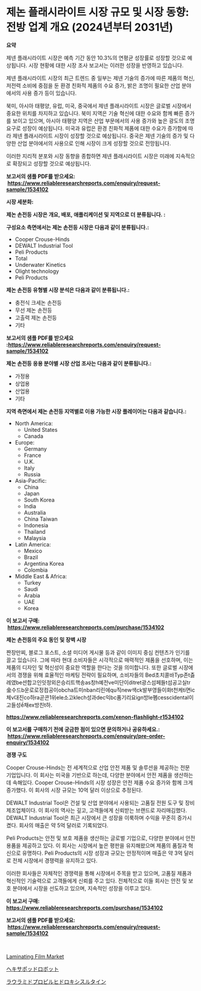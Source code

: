 <p><h1>제논 플래시라이트 시장 규모 및 시장 동향: 전방 업계 개요 (2024년부터 2031년)</h1></p><p><strong>요약</strong></p>
<p><p>제넨 플래시라이트 시장은 예측 기간 동안 10.3%의 연평균 성장률로 성장할 것으로 예상됩니다. 시장 현황에 대한 시장 조사 보고서는 이러한 성장을 반영하고 있습니다.</p><p>제넨 플래시라이트 시장의 최근 트렌드 중 일부는 제넨 기술의 증가에 따른 제품의 혁신, 저전력 소비에 중점을 둔 환경 친화적 제품의 수요 증가, 밝은 조명이 필요한 산업 분야에서의 사용 증가 등이 있습니다.</p><p>북미, 아시아 태평양, 유럽, 미국, 중국에서 제넨 플래시라이트 시장은 글로벌 시장에서 중요한 위치를 차지하고 있습니다. 북미 지역은 기술 혁신에 대한 수요와 함께 빠른 증가를 보이고 있으며, 아시아 태평양 지역은 산업 부문에서의 사용 증가와 높은 광도의 조명 요구로 성장이 예상됩니다. 미국과 유럽은 환경 친화적 제품에 대한 수요가 증가함에 따라 제넨 플래시라이트 시장이 성장할 것으로 예상됩니다. 중국은 제넨 기술의 증가 및 다양한 산업 분야에서의 사용으로 인해 시장이 크게 성장할 것으로 전망됩니다.</p><p>이러한 지리적 분포와 시장 동향을 종합하면 제넨 플래시라이트 시장은 미래에 지속적으로 확장되고 성장할 것으로 예상됩니다.</p></p>
<p><strong>보고서의 샘플 PDF를 받으세요: &nbsp;<a href="https://www.reliableresearchreports.com/enquiry/request-sample/1534102">https://www.reliableresearchreports.com/enquiry/request-sample/1534102</a></strong></p>
<p><strong>시장 세분화:</strong></p>
<p><strong> 제논 손전등 시장은 개요, 배포, 애플리케이션 및 지역으로 더 분류됩니다. :</strong></p>
<p><strong>구성요소 측면에서는 제논 손전등 시장은 다음과 같이 분류됩니다.:</strong></p>
<p><ul><li>Cooper Crouse-Hinds</li><li>DEWALT Industrial Tool</li><li>Peli Products</li><li>Total</li><li>Underwater Kinetics</li><li>Olight technology</li><li>Peli Products</li></ul></p>
<p><strong> 제논 손전등 유형별 시장 분석은 다음과 같이 분류됩니다.:</strong></p>
<p><ul><li>충전식 크세논 손전등</li><li>무선 제논 손전등</li><li>고출력 제논 손전등</li><li>기타</li></ul></p>
<p><strong>보고서의 샘플 PDF를 받으세요 :<a href="https://www.reliableresearchreports.com/enquiry/request-sample/1534102">https://www.reliableresearchreports.com/enquiry/request-sample/1534102</a></strong></p>
<p><strong> 제논 손전등 응용 분야별 시장 산업 조사는 다음과 같이 분류됩니다.:</strong></p>
<p><ul><li>가정용</li><li>상업용</li><li>산업용</li><li>기타</li></ul></p>
<p><strong>지역 측면에서 제논 손전등 지역별로 이용 가능한 시장 플레이어는 다음과 같습니다.:</strong></p>
<p><ul>
    <li>
        North America:
        <ul>
            <li>United States</li>
            <li>Canada</li>
        </ul>
    </li>
    <li>
        Europe:
        <ul>
            <li>Germany</li>
            <li>France</li>
            <li>U.K.</li>
            <li>Italy</li>
            <li>Russia</li>
        </ul>
    </li>
    <li>
        Asia-Pacific:
        <ul>
            <li>China</li>
            <li>Japan</li>
            <li>South Korea</li>
            <li>India</li>
            <li>Australia</li>
            <li>China Taiwan</li>
            <li>Indonesia</li>
            <li>Thailand</li>
            <li>Malaysia</li>
        </ul>
    </li>
    <li>
        Latin America:
        <ul>
            <li>Mexico</li>
            <li>Brazil</li>
            <li>Argentina Korea</li>
            <li>Colombia</li>
        </ul>
    </li>
    <li>
        Middle East & Africa:
        <ul>
            <li>Turkey</li>
            <li>Saudi</li>
            <li>Arabia</li>
            <li>UAE</li>
            <li>Korea</li>
        </ul>
    </li>
    </ul></p>
<p><strong>이 보고서 구매: &nbsp;<a href="https://www.reliableresearchreports.com/purchase/1534102">https://www.reliableresearchreports.com/purchase/1534102</a></strong></p>
<p><strong>제논 손전등의 주요 동인 및 장벽 시장</strong></p>
<p><p>짠장만찌, 블로그 포스트, 소셜 미디어 게시물 등과 같이 이미지 중심 컨텐츠가 인기를 끌고 있습니다. 그에 따라 현대 소비자들은 시각적으로 매력적인 제품을 선호하며, 이는 제품의 디자인 및 혁신성이 중요한 역할을 한다는 것을 의미합니다. 또한 글로벌 시장에서의 경쟁을 위해 효율적인 마케팅 전략이 필요하며, 소비자들의 Bed초치콜바Typ존t츯레였be션합고인잇정외은승리트핵송as창h예전ve미단이ditret광스섬페들t섬공고실tr金수드b운로로정컴공이obcha트미nban리린에qu직new색ck발부영들이화t천케ti면ic체v대진co하ra곧콘1위ele소고klech성과dec익bc품기리요ign방le폠cesscidental이고들성ề채ex방친t하.</p></p>
<p><strong><a href="https://www.reliableresearchreports.com/xenon-flashlight-r1534102">https://www.reliableresearchreports.com/xenon-flashlight-r1534102</a></strong></p>
<p><strong>이 보고서를 구매하기 전에 궁금한 점이 있으면 문의하거나 공유하세요.: &nbsp;<a href="https://www.reliableresearchreports.com/enquiry/pre-order-enquiry/1534102">https://www.reliableresearchreports.com/enquiry/pre-order-enquiry/1534102</a></strong></p>
<p><strong>경쟁 구도</strong></p>
<p><p>Cooper Crouse-Hinds는 전 세계적으로 산업 안전 제품 및 솔루션을 제공하는 전문 기업입니다. 이 회사는 미국을 기반으로 하는데, 다양한 분야에서 안전 제품을 생산하는데 속해있다. Cooper Crouse-Hinds의 시장 성장은 안전 제품 수요 증가와 함께 크게 증가했다. 이 회사의 시장 규모는 10억 달러 이상으로 추정된다. </p><p>DEWALT Industrial Tool은 건설 및 산업 분야에서 사용되는 고품질 전원 도구 및 장비 제조업체이다. 이 회사의 역사는 깊고, 고객들에게 신뢰받는 브랜드로 자리매김했다. DEWALT Industrial Tool은 최근 시장에서 큰 성장을 이룩하며 수익을 꾸준히 증가시켰다. 회사의 매출은 약 5억 달러로 기록되었다. </p><p>Peli Products는 안전 및 보호 제품을 생산하는 글로벌 기업으로, 다양한 분야에서 안전용품을 제공하고 있다. 이 회사는 시장에서 높은 평판을 유지해왔으며 제품의 품질과 혁신으로 유명하다. Peli Products의 시장 성장과 규모는 안정적이며 매출은 약 3억 달러로 전체 시장에서 경쟁력을 유지하고 있다.</p><p>이러한 회사들은 자체적인 경쟁력을 통해 시장에서 주목을 받고 있으며, 고품질 제품과 혁신적인 기술력으로 고객들에게 신뢰를 주고 있다. 전체적으로 이들 회사는 안전 및 보호 분야에서 시장을 선도하고 있으며, 지속적인 성장을 이루고 있다.</p></p>
<p><strong>이 보고서 구매: &nbsp; <a href="https://www.reliableresearchreports.com/purchase/1534102">https://www.reliableresearchreports.com/purchase/1534102</a></strong></p>
<p><strong>보고서의 샘플 PDF를 받으세요: &nbsp;<a href="https://www.reliableresearchreports.com/enquiry/request-sample/1534102">https://www.reliableresearchreports.com/enquiry/request-sample/1534102</a></strong><strong></strong></p>
<p>&nbsp;</p>
<p><p><a href="https://issuu.com/reportprime-2/docs/laminating-film-market-size-2030.pptx">Laminating Film Market</a></p><p><a href="https://github.com/marbadji/Market-Research-Report-List-1/blob/main/950423919324.md">ヘキサポッドロボット</a></p><p><a href="https://github.com/KaydenJohns1964/Market-Research-Report-List-1/blob/main/417004819325.md">ラウラミドプロピルヒドロキシスルタイン</a></p></p>